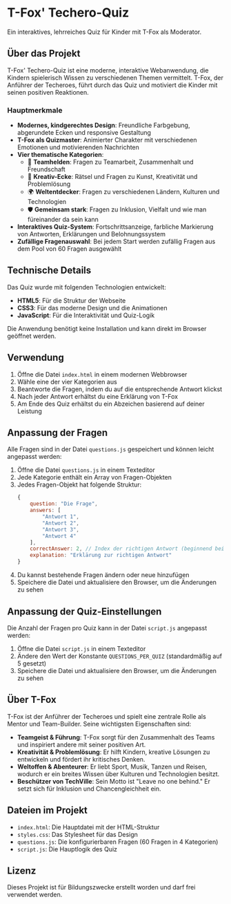 # T-Fox' Techero-Quiz

Ein interaktives, lehrreiches Quiz für Kinder mit T-Fox als Moderator.

## Über das Projekt

T-Fox' Techero-Quiz ist eine moderne, interaktive Webanwendung, die Kindern spielerisch Wissen zu verschiedenen Themen vermittelt. T-Fox, der Anführer der Techeroes, führt durch das Quiz und motiviert die Kinder mit seinen positiven Reaktionen.

### Hauptmerkmale

- **Modernes, kindgerechtes Design**: Freundliche Farbgebung, abgerundete Ecken und responsive Gestaltung
- **T-Fox als Quizmaster**: Animierter Charakter mit verschiedenen Emotionen und motivierenden Nachrichten
- **Vier thematische Kategorien**:
  - 🦊 **Teamhelden**: Fragen zu Teamarbeit, Zusammenhalt und Freundschaft
  - 🎨 **Kreativ-Ecke**: Rätsel und Fragen zu Kunst, Kreativität und Problemlösung
  - 🌍 **Weltentdecker**: Fragen zu verschiedenen Ländern, Kulturen und Technologien
  - 🛡️ **Gemeinsam stark**: Fragen zu Inklusion, Vielfalt und wie man füreinander da sein kann
- **Interaktives Quiz-System**: Fortschrittsanzeige, farbliche Markierung von Antworten, Erklärungen und Belohnungssystem
- **Zufällige Fragenauswahl**: Bei jedem Start werden zufällig Fragen aus dem Pool von 60 Fragen ausgewählt

## Technische Details

Das Quiz wurde mit folgenden Technologien entwickelt:

- **HTML5**: Für die Struktur der Webseite
- **CSS3**: Für das moderne Design und die Animationen
- **JavaScript**: Für die Interaktivität und Quiz-Logik

Die Anwendung benötigt keine Installation und kann direkt im Browser geöffnet werden.

## Verwendung

1. Öffne die Datei `index.html` in einem modernen Webbrowser
2. Wähle eine der vier Kategorien aus
3. Beantworte die Fragen, indem du auf die entsprechende Antwort klickst
4. Nach jeder Antwort erhältst du eine Erklärung von T-Fox
5. Am Ende des Quiz erhältst du ein Abzeichen basierend auf deiner Leistung

## Anpassung der Fragen

Alle Fragen sind in der Datei `questions.js` gespeichert und können leicht angepasst werden:

1. Öffne die Datei `questions.js` in einem Texteditor
2. Jede Kategorie enthält ein Array von Fragen-Objekten
3. Jedes Fragen-Objekt hat folgende Struktur:
   ```javascript
   {
       question: "Die Frage",
       answers: [
           "Antwort 1",
           "Antwort 2",
           "Antwort 3",
           "Antwort 4"
       ],
       correctAnswer: 2, // Index der richtigen Antwort (beginnend bei 0)
       explanation: "Erklärung zur richtigen Antwort"
   }
   ```
4. Du kannst bestehende Fragen ändern oder neue hinzufügen
5. Speichere die Datei und aktualisiere den Browser, um die Änderungen zu sehen

## Anpassung der Quiz-Einstellungen

Die Anzahl der Fragen pro Quiz kann in der Datei `script.js` angepasst werden:

1. Öffne die Datei `script.js` in einem Texteditor
2. Ändere den Wert der Konstante `QUESTIONS_PER_QUIZ` (standardmäßig auf 5 gesetzt)
3. Speichere die Datei und aktualisiere den Browser, um die Änderungen zu sehen

## Über T-Fox

T-Fox ist der Anführer der Techeroes und spielt eine zentrale Rolle als Mentor und Team-Builder. Seine wichtigsten Eigenschaften sind:

- **Teamgeist & Führung**: T-Fox sorgt für den Zusammenhalt des Teams und inspiriert andere mit seiner positiven Art.
- **Kreativität & Problemlösung**: Er hilft Kindern, kreative Lösungen zu entwickeln und fördert ihr kritisches Denken.
- **Weltoffen & Abenteurer**: Er liebt Sport, Musik, Tanzen und Reisen, wodurch er ein breites Wissen über Kulturen und Technologien besitzt.
- **Beschützer von TechVille**: Sein Motto ist "Leave no one behind." Er setzt sich für Inklusion und Chancengleichheit ein.

## Dateien im Projekt

- `index.html`: Die Hauptdatei mit der HTML-Struktur
- `styles.css`: Das Stylesheet für das Design
- `questions.js`: Die konfigurierbaren Fragen (60 Fragen in 4 Kategorien)
- `script.js`: Die Hauptlogik des Quiz

## Lizenz

Dieses Projekt ist für Bildungszwecke erstellt worden und darf frei verwendet werden.